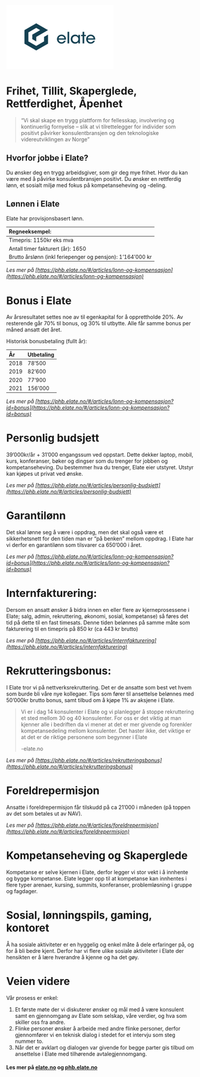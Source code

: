 ![Elate Logo](./images/logo.png)

# Frihet, Tillit, Skaperglede, Rettferdighet, Åpenhet
>“Vi skal skape en trygg plattform for fellesskap, involvering og kontinuerlig fornyelse – slik at vi tilrettelegger for individer som positivt påvirker konsulentbransjen og den teknologiske videreutviklingen av Norge”


## Hvorfor jobbe i Elate?
Du ønsker deg en trygg arbeidsgiver, som gir deg mye frihet. Hvor du kan være med å påvirke konsulentbransjen positivt. Du ønsker en rettferdig lønn, et sosialt miljø med fokus på kompetanseheving og -deling.

## Lønnen i Elate
Elate har provisjonsbasert lønn. 

| Regneeksempel: |
|:--|
| Timepris: 1150kr eks mva |
|  Antall timer fakturert (år): 1650 |
| Brutto årslønn (inkl feriepenger og pensjon): 1’164’000 kr |

 
*Les mer på [https://phb.elate.no/#/articles/lonn-og-kompensasjon](https://phb.elate.no/#/articles/lonn-og-kompensasjon)*

# Bonus i Elate
Av årsresultatet settes noe av til egenkapital for å opprettholde 20%. Av resterende går 70% til bonus, og 30% til utbytte. Alle får samme bonus per måned ansatt det året.

Historisk bonusbetaling (fullt år):

| År | Utbetaling |
|:--|:--|
| 2018 | 78’500 |
| 2019 | 82’600 |
| 2020 | 77’900 |
| 2021 | 156’000 |

*Les mer på [https://phb.elate.no/#/articles/lonn-og-kompensasjon?id=bonus](https://phb.elate.no/#/articles/lonn-og-kompensasjon?id=bonus)*

# Personlig budsjett
39’000kr/år + 31’000 engangssum ved oppstart. Dette dekker laptop, mobil, kurs, konferanser, bøker og dingser som du trenger for jobben og kompetanseheving. Du bestemmer hva du trenger, Elate eier utstyret. Utstyr kan kjøpes ut privat ved ønske.

*Les mer på [https://phb.elate.no/#/articles/personlig-budsjett](https://phb.elate.no/#/articles/personlig-budsjett)*

# Garantilønn
Det skal lønne seg å være i oppdrag, men det skal også være et sikkerhetsnett for den tiden man er “på benken” mellom oppdrag. I Elate har vi derfor en garantilønn som tilsvarer ca 650’000 i året.

*Les mer på [https://phb.elate.no/#/articles/lonn-og-kompensasjon?id=bonus](https://phb.elate.no/#/articles/lonn-og-kompensasjon?id=bonus)*

# Internfakturering:
Dersom en ansatt ønsker å bidra innen en eller flere av kjerneprosessene i Elate; salg, admin, rekruttering, økonomi, sosial, kompetanse) så føres det tid på dette til en fast timesats. Denne tiden belønnes på samme måte som fakturering til en timepris på 850 kr (ca 443 kr brutto)

*Les mer på [https://phb.elate.no/#/articles/internfakturering](https://phb.elate.no/#/articles/internfakturering)*

# Rekrutteringsbonus:
I Elate tror vi på nettverksrekruttering. Det er de ansatte som best vet hvem som burde bli våre nye kollegaer. Tips som fører til ansettelse belønnes med 50’000kr brutto bonus, samt tilbud om å kjøpe 1% av aksjene i Elate.

>Vi er i dag 14 konsulenter i Elate og vi planlegger å stoppe rekruttering et sted mellom 30 og 40 konsulenter. For oss er det viktig at man kjenner alle i bedriften da vi mener at det er mer givende og forenkler kompetansedeling mellom konsulenter. Det haster ikke, det viktige er at det er de riktige personene som begynner i Elate 
>
>-elate.no

*Les mer på [https://phb.elate.no/#/articles/rekrutteringsbonus](https://phb.elate.no/#/articles/rekrutteringsbonus)*

# Foreldrepermisjon
Ansatte i foreldrepermisjon får tilskudd på ca 21’000 i måneden (på toppen av det som betales ut av NAV).

*Les mer på [https://phb.elate.no/#/articles/foreldrepermisjon](https://phb.elate.no/#/articles/foreldrepermisjon)*

# Kompetanseheving og Skaperglede
Kompetanse er selve kjernen i Elate, derfor legger vi stor vekt i å innhente og bygge kompetanse. Elate legger opp til at kompetanse kan innhentes i flere typer arenaer, kursing, summits, konferanser, problemløsning i gruppe og fagdager.

# Sosial, lønningspils, gaming, kontoret
Å ha sosiale aktiviteter er en hyggelig og enkel måte å dele erfaringer på, og for å bli bedre kjent. Derfor har vi flere ulike sosiale aktiviteter i Elate der hensikten er å lære hverandre å kjenne og ha det gøy.

# Veien videre
Vår prosess er enkel:
1. Et første møte der vi diskuterer ønsker og mål med å være konsulent samt en
gjennomgang av Elate som selskap, våre verdier, og hva som skiller oss fra andre.
2. Flinke personer ønsker å arbeide med andre flinke personer, derfor gjennomfører vi
en teknisk dialog i stedet for et intervju som steg nummer to.
3. Når det er avklart og dialogen var givende for begge parter gis tilbud om ansettelse
i Elate med tilhørende avtalegjennomgang.


#### Les mer på [elate.no](https://elate.no) og [phb.elate.no](https://phb.elate.no)

